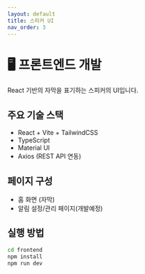 ```yaml
---
layout: default
title: 스피커 UI
nav_order: 3
---
```


# 🖥 프론트엔드 개발

React 기반의 자막을 표기하는 스피커의 UI입니다.

## 주요 기술 스택
- React + Vite + TailwindCSS
- TypeScript
- Material UI
- Axios (REST API 연동)

## 페이지 구성
- 홈 화면 (자막)
- 알림 설정/관리 페이지(개발예정)

## 실행 방법
```bash
cd frontend
npm install
npm run dev
